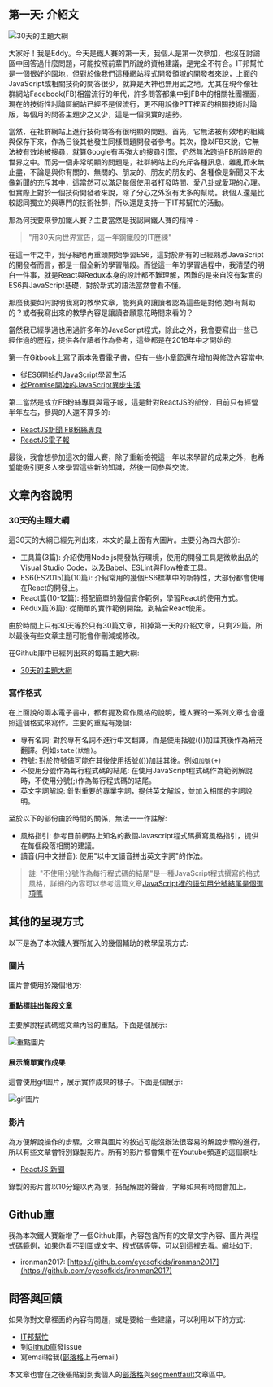 ## 第一天: 介紹文

![30天的主題大綱](https://github.com/eyesofkids/ironman2017/blob/master/day01_intro/asset/toc.png?raw=true)

大家好！我是Eddy。今天是鐵人賽的第一天，我個人是第一次參加，也沒在討論區中回答過什麼問題，可能按照前輩們所說的資格建議，是完全不符合。IT邦幫忙是一個很好的園地，但對於像我們這種網站程式開發領域的開發者來說，上面的JavaScript或相關技術的問答很少，就算是大神也無用武之地。尤其在現今像社群網站Facebook(FB)相當流行的年代，許多問答都集中到FB中的相關社團裡面，現在的技術性討論區網站已經不是很流行，更不用說像PTT裡面的相關技術討論版，每個月的問答主題少之又少，這是一個現實的趨勢。

當然，在社群網站上進行技術問答有很明顯的問題。首先，它無法被有效地的組織與保存下來，作為日後其他發生同樣問題開發者參考。其次，像以FB來說，它無法被有效地被搜尋，就算Google有再強大的搜尋引擎，仍然無法跨過FB所設限的世界之中。而另一個非常明顯的問題是，社群網站上的充斥各種訊息，雜亂而永無止盡，不論是與你有關的、無關的、朋友的、朋友的朋友的、各種像是新聞又不太像新聞的充斥其中，這當然可以滿足每個使用者打發時間、愛八卦或愛現的心理。但實際上對於一個技術開發者來說，除了分心之外沒有太多的幫助。我個人還是比較認同獨立的與專門的技術社群，所以還是支持一下IT邦幫忙的活動。

那為何我要來參加鐵人賽？主要當然是我認同鐵人賽的精神 -

> "用30天向世界宣告，這一年鋼鐵般的IT歷練"

在這一年之中，我仔細地再重頭開始學習ES6，這對於所有的已經熟悉JavaScript的開發者而言，都是一個全新的學習階段。而從這一年的學習過程中，我清楚的明白一件事，就是React與Redux本身的設計都不難理解，困難的是來自沒有紮實的ES6與JavaScript基礎，對於新式的語法當然會看不懂。

那麼我要如何說明我寫的教學文章，能夠真的讓讀者認為這些是對他(她)有幫助的？或者我寫出來的教學內容是讓讀者願意花時間來看的？

當然我已經學過也用過許多年的JavaScript程式，除此之外，我會要寫出一些已經作過的歷程，提供各位讀者作為參考，這些都是在2016年中才開始的:

第一在Gitbook上寫了兩本免費電子書，但有一些小章節還在增加與修改內容當中:

- [從ES6開始的JavaScript學習生活](https://www.gitbook.com/book/eyesofkids/javascript-start-from-es6/details)
- [從Promise開始的JavaScript異步生活](https://www.gitbook.com/book/eyesofkids/javascript-start-es6-promise/details)

第二當然是成立FB粉絲專頁與電子報，這是針對ReactJS的部份，目前只有經營半年左右，參與的人還不算多的:

- [ReactJS新聞 FB粉絲專頁](https://www.facebook.com/reactjs.tw/)
- [ReactJS電子報](https://reactjs-tw.top/)

最後，我會想參加這次的鐵人賽，除了重新檢視這一年以來學習的成果之外，也希望能吸引更多人來學習這些新的知識，然後一同參與交流。

## 文章內容說明

### 30天的主題大綱

這30天的大綱已經先列出來，本文的最上面有大圖片。主要分為四大部份:

- 工具篇(3篇): 介紹使用Node.js開發執行環境，使用的開發工具是微軟出品的Visual Studio Code，以及Babel、ESLint與Flow檢查工具。
- ES6(ES2015)篇(10篇): 介紹常用的幾個ES6標準中的新特性，大部份都會使用在React的開發上。
- React篇(10-12篇): 搭配簡單的幾個實作範例，學習React的使用方式。
- Redux篇(6篇): 從簡單的實作範例開始，到結合React使用。

由於時間上只有30天等於只有30篇文章，扣掉第一天的介紹文章，只剩29篇。所以最後有些文章主題可能會作刪減或修改。

在Github庫中已經列出來的每篇主題大綱:

- [30天的主題大綱](https://github.com/eyesofkids/ironman2017/blob/master/README.md)

### 寫作格式

在上面說的兩本電子書中，都有提及寫作風格的說明，鐵人賽的一系列文章也會遵照這個格式來寫作。主要的重點有幾個:

- 專有名詞: 對於專有名詞不進行中文翻譯，而是使用括號(())加註其後作為補充翻譯。例如`state(狀態)`。
- 符號: 對於符號儘可能在其後使用括號(())加註其後。例如`加號(+)`
- 不使用分號作為每行程式碼的結尾: 在使用JavaScript程式碼作為範例解說時，不使用分號(;)作為每行程式碼的結尾。
- 英文字詞解說: 針對重要的專業字詞，提供英文解說，並加入相關的字詞說明。

至於以下的部份由於時間的關係，無法一一作註解:

- 風格指引: 參考目前網路上知名的數個Javascript程式碼撰寫風格指引，提供在每個段落相關的建議。
- 讀音(用中文拼音): 使用"以中文讀音拼出英文字詞"的作法。

> 註: "不使用分號作為每行程式碼的結尾"是一種JavaScript程式撰寫的格式風格，詳細的內容可以參考這篇文章[JavaScript裡的語句用分號結尾是個選項嗎](http://eddychang.me/blog/javascript/97-js-semicolon.html)

## 其他的呈現方式

以下是為了本次鐵人賽所加入的幾個輔助的教學呈現方式:

### 圖片

圖片會使用於幾個地方:

#### 重點標註出每段文章

主要解說程式碼或文章內容的重點。下面是個展示:

![重點圖片](https://raw.githubusercontent.com/eyesofkids/ironman2017/master/day01_intro/asset/img_demo.png)

#### 展示簡單實作成果

這會使用gif圖片，展示實作成果的樣子。下面是個展示:

![gif圖片](https://github.com/eyesofkids/ironman2017/blob/master/day01_intro/asset/state.gif?raw=true)

### 影片

為方便解說操作的步驟，文章與圖片的敘述可能沒辦法很容易的解說步驟的進行，所以有些文章會特別錄製影片。所有的影片都會集中在Youtube頻道的這個網址:

- [ReactJS 新聞](https://www.youtube.com/channel/UCKPwo1yvJsNx0dTqIoVyEgQ)

錄製的影片會以10分鐘以內為限，搭配解說的聲音，字幕如果有時間會加上。

## Github庫

我為本次鐵人賽新增了一個Github庫，內容包含所有的文章文字內容、圖片與程式碼範例，如果你看不到圖或文字、程式碼等等，可以到這裡去看。網址如下:

- ironman2017: [https://github.com/eyesofkids/ironman2017](https://github.com/eyesofkids/ironman2017)

## 問答與回饋

如果你對文章裡面的內容有問題，或是要給一些建議，可以利用以下的方式:

- [IT邦幫忙](http://ithelp.ithome.com.tw/)
- 到[Github庫](https://github.com/eyesofkids/ironman2017)發Issue
- 寫email給我([部落格](eddychang.me)上有email)

本文章也會在之後張貼到到我個人的[部落格](eddychang.me)與[segmentfault](https://segmentfault.com/u/eyesofkids)文章區中。
